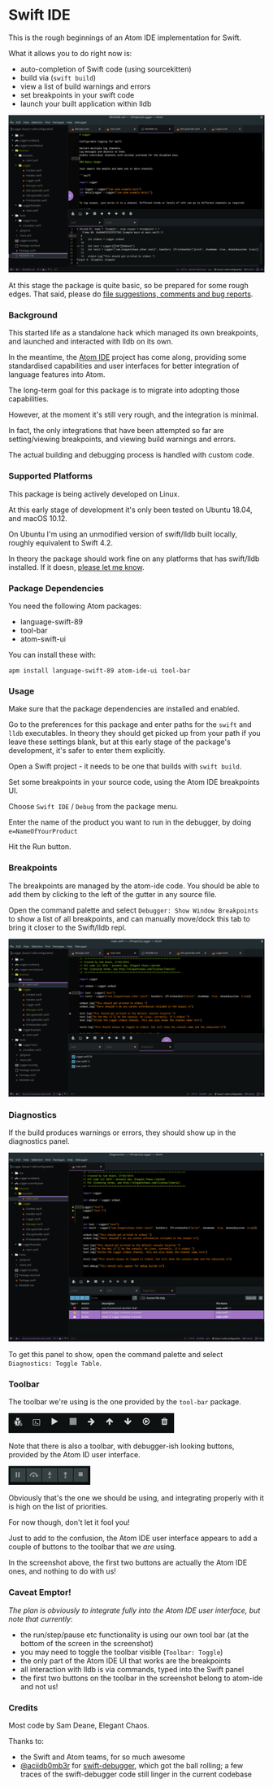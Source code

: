 # Swift IDE

This is the rough beginnings of an Atom IDE implementation for Swift.

What it allows you to do right now is:

- auto-completion of Swift code (using sourcekitten)
- build via (`swift build`)
- view a list of build warnings and errors
- set breakpoints in your swift code
- launch your built application within lldb

![screenshots](screenshots/overview.png)

At this stage the package is quite basic, so be prepared for some rough edges. That said, please do [file suggestions, comments and bug reports](https://github.com/elegantchaos/atom-ide-swift/issues).



### Background

This started life as a standalone hack which managed its own breakpoints, and launched and interacted with lldb on its own.

In the meantime, the [Atom IDE](https://ide.atom.io/) project has come along, providing some standardised capabilities and user interfaces for better integration of language features into Atom.

The long-term goal for this package is to migrate into adopting those capabilities.

However, at the moment it's still very rough, and the integration is minimal.

In fact, the only integrations that have been attempted so far are setting/viewing breakpoints, and viewing build warnings and errors.

The actual building and debugging process is handled with custom code.


### Supported Platforms

This package is being actively developed on Linux.

At this early stage of development it's only been tested on Ubuntu 18.04, and macOS 10.12.

On Ubuntu I'm using an unmodified version of swift/lldb built locally, roughly equivalent to Swift 4.2.

In theory the package should work fine on any platforms that has swift/lldb installed. If it doesn, [please let me know](https://github.com/elegantchaos/atom-ide-swift/issues).



### Package Dependencies

You need the following Atom packages:

- language-swift-89
- tool-bar
- atom-swift-ui

You can install these with:

```
apm install language-swift-89 atom-ide-ui tool-bar
```

### Usage

Make sure that the package dependencies are installed and enabled.

Go to the preferences for this package and enter paths for the `swift` and `lldb` executables. In theory they should get picked up from your path if you leave these settings blank, but at this early stage of the package's development, it's safer to enter them explicitly.

Open a Swift project - it needs to be one that builds with `swift build`.

Set some breakpoints in your source code, using the Atom IDE breakpoints UI.

Choose `Swift IDE` / `Debug` from the package menu.

Enter the name of the product you want to run in the debugger, by doing `e=NameOfYourProduct`

Hit the Run button.


### Breakpoints

The breakpoints are managed by the atom-ide code. You should be able to add them by clicking to the left of the gutter in any source file.

Open the command palette and select `Debugger: Show Window Breakpoints` to show a list of all breakpoints, and can manually move/dock this tab to bring it closer to the Swift/lldb repl.

![breakpoints screenshot](screenshots/breakpoints.png)


### Diagnostics

If the build produces warnings or errors, they should show up in the diagnostics panel.

![diagnostics](screenshots/diagnostics.png)

To get this panel to show, open the command palette and select `Diagnostics: Toggle Table`.


### Toolbar

The toolbar we're using is the one provided by the `tool-bar` package.

![toolbar](screenshots/toolbar.png)


Note that there is also a toolbar, with debugger-ish looking buttons, provided by the Atom ID user interface.

![atom toolbar](screenshots/atom-debugger-toolbar.png)

Obviously that's the one we should be using, and integrating properly with it is high on the list of priorities.

For now though, don't let it fool you!

Just to add to the confusion, the Atom IDE user interface appears to add a couple of buttons to the toolbar that we _are_ using.

In the screenshot above, the first two buttons are actually the Atom IDE ones, and nothing to do with us!


### Caveat Emptor!

*The plan is obviously to integrate fully into the Atom IDE user interface, but note that currently*:

- the run/step/pause etc functionality is using our own tool bar (at the bottom of the screen in the screenshot)
- you may need to toggle the toolbar visible (`Toolbar: Toggle`)
- the only part of the Atom IDE UI that works are the breakpoints
- all interaction with lldb is via commands, typed into the Swift panel
- the first two buttons on the toolbar in the screenshot belong to atom-ide and not us!


### Credits

Most code by Sam Deane, Elegant Chaos.

Thanks to:

- the Swift and Atom teams, for so much awesome
- [@aciidb0mb3r](https://github.com/aciidb0mb3r/) for [swift-debugger](https://github.com/aciidb0mb3r/atom-swift-debugger), which got the ball rolling; a few traces of the swift-debugger code still linger in the current codebase
